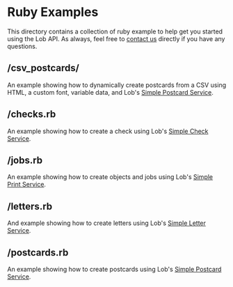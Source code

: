 # Ruby Examples

This directory contains a collection of ruby example to help get you started using the Lob API. As always, feel free to [contact us](https://lob.com/support) directly if you have any questions.

## /csv_postcards/

An example showing how to dynamically create postcards from a CSV using HTML, a custom font, variable data, and Lob's [Simple Postcard Service](https://lob.com/services/postcards).

## /checks.rb

An example showing how to create a check using Lob's [Simple Check Service](https://lob.com/services/checks).

## /jobs.rb

An example showing how to create objects and jobs using Lob's [Simple Print Service](https://lob.com/services/sps).

## /letters.rb

And example showing how to create letters using Lob's [Simple Letter Service](https://lob.com/services/letters).

## /postcards.rb

An example showing how to create postcards using Lob's [Simple Postcard Service](https://lob.com/services/postcards).
